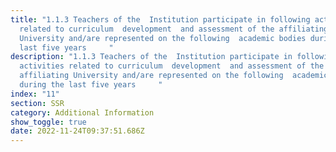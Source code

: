 ```yaml
---
title: "1.1.3 Teachers of the  Institution participate in following activities
  related to curriculum  development  and assessment of the affiliating
  University and/are represented on the following  academic bodies during the
  last five years     "
description: "1.1.3 Teachers of the  Institution participate in following
  activities related to curriculum  development  and assessment of the
  affiliating University and/are represented on the following  academic bodies
  during the last five years     "
index: "11"
section: SSR
category: Additional Information
show_toggle: true
date: 2022-11-24T09:37:51.686Z
---
```

